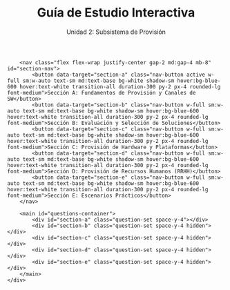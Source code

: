 <div id="interactive-exam-wrapper">
    <div class="container mx-auto">
        <header class="text-center mb-8">
            <h1 class="text-4xl md:text-5xl font-bold text-blue-800">Guía de Estudio Interactiva</h1>
            <p class="text-xl text-slate-600 mt-2">Unidad 2: Subsistema de Provisión</p>
        </header>

        <nav class="flex flex-wrap justify-center gap-2 md:gap-4 mb-8" id="section-nav">
            <button data-target="section-a" class="nav-button active w-full sm:w-auto text-sm md:text-base bg-white shadow-sm hover:bg-blue-600 hover:text-white transition-all duration-300 py-2 px-4 rounded-lg font-medium">Sección A: Fundamentos de Provisión y Canales de SW</button>
            <button data-target="section-b" class="nav-button w-full sm:w-auto text-sm md:text-base bg-white shadow-sm hover:bg-blue-600 hover:text-white transition-all duration-300 py-2 px-4 rounded-lg font-medium">Sección B: Evaluación y Selección de Soluciones</button>
            <button data-target="section-c" class="nav-button w-full sm:w-auto text-sm md:text-base bg-white shadow-sm hover:bg-blue-600 hover:text-white transition-all duration-300 py-2 px-4 rounded-lg font-medium">Sección C: Provisión de Hardware y Plataformas</button>
            <button data-target="section-d" class="nav-button w-full sm:w-auto text-sm md:text-base bg-white shadow-sm hover:bg-blue-600 hover:text-white transition-all duration-300 py-2 px-4 rounded-lg font-medium">Sección D: Provisión de Recursos Humanos (RRHH)</button>
            <button data-target="section-e" class="nav-button w-full sm:w-auto text-sm md:text-base bg-white shadow-sm hover:bg-blue-600 hover:text-white transition-all duration-300 py-2 px-4 rounded-lg font-medium">Sección E: Escenarios Prácticos</button>
        </nav>

        <main id="questions-container">
            <div id="section-a" class="question-set space-y-4"></div>
            <div id="section-b" class="question-set space-y-4 hidden"></div>
            <div id="section-c" class="question-set space-y-4 hidden"></div>
            <div id="section-d" class="question-set space-y-4 hidden"></div>
            <div id="section-e" class="question-set space-y-4 hidden"></div>
        </main>
    </div>
</div>

<style>
    .question-answer {
        display: none;
        opacity: 0;
        transition: opacity 0.5s ease-in-out;
    }
    .question-answer.visible {
        display: block;
        opacity: 1;
    }
</style>

<script>
    document.addEventListener('DOMContentLoaded', () => {
        const navContainer = document.getElementById('section-nav');
        const questionsContainer = document.getElementById('questions-container');
        const questionSets = document.querySelectorAll('.question-set');
        const navButtons = document.querySelectorAll('.nav-button');

        const fullContent = {
            'section-a': [
                { q: '1. Compare y contraste los enfoques de conversión "Paralelo" y "En Fases". ¿En qué tipo de proyecto o sistema recomendaría cada uno y por qué, considerando el impacto en el riesgo, costo y la gestión del cambio organizacional?', a: 'El enfoque <strong>Paralelo</strong> implica ejecutar el sistema nuevo y el antiguo simultáneamente por un período, comparando resultados. Es ideal para sistemas críticos (ej. contabilidad, finanzas) donde la continuidad y la precisión son vitales. Reduce el riesgo de fallas catastróficas, pero es el más costoso en recursos (doble carga de trabajo, hardware). El enfoque <strong>En Fases</strong> introduce el nuevo sistema por módulos o áreas funcionales. Es adecuado para sistemas grandes y complejos que pueden ser segmentados (ej. un ERP). Permite una gestión del cambio más gradual y un aprendizaje progresivo, distribuyendo el riesgo y el costo a lo largo del tiempo, aunque extiende la duración total del proyecto de implementación.' },
                { q: '2. Una organización define una característica como "Altamente Deseable" pero no "Obligatoria". ¿Cómo impacta esta decisión en el proceso de selección de un paquete de software y qué flexibilidad le otorga al proveedor y a la empresa?', a: 'Esta decisión introduce flexibilidad en el proceso. No descarta a un proveedor si no cumple con ella, a diferencia de una "Obligatoria". Permite a la empresa evaluar un rango más amplio de soluciones y a los proveedores ofrecer alternativas que quizás no cumplan al 100% pero compensan en otras áreas (costo, tecnología). En la <strong>técnica de puntaje y calificación</strong>, a esta característica se le asignaría un peso (valor de importancia) menor que a las obligatorias pero significativo. Durante la evaluación, se calificaría qué tan bien cada oferta cumple con esta característica, y el puntaje resultante (peso x calificación) contribuiría al puntaje total de la propuesta, permitiendo una comparación objetiva entre ofertas que cumplen lo esencial pero varían en lo deseable.' },
                { q: '3. El desarrollo interno se considera una opción para aplicaciones de alto impacto estratégico. Sin embargo, ¿cuáles son los tres riesgos más significativos inherentes a esta ruta de provisión y qué medidas de control son cruciales para mitigarlos?', a: '<ul class="list-disc list-inside space-y-2"><li><strong>1. Desviación de Costos y Plazos:</strong> Es el riesgo más común. Se mitiga con un <strong>control de proyecto efectivo</strong>, usando metodologías ágiles (Scrum, Kanban) para entregas incrementales, monitoreo continuo del valor ganado (EVM) y una gestión de alcance rigurosa.</li><li><strong>2. Incertidumbre Técnica:</strong> La complejidad inherente y la rápida evolución tecnológica pueden hacer que la solución sea obsoleta antes de terminarla. Se mitiga considerando el desarrollo como un <strong>proceso de producción de software</strong>, utilizando arquitecturas modulares, microservicios, y herramientas de integración y despliegue continuo (CI/CD) para adaptarse al cambio.</li><li><strong>3. Dificultad para Retener Talento:</strong> La alta demanda de personal calificado puede llevar a la pérdida de miembros clave del equipo. Se mitiga creando una cultura de desarrollo sólida, ofreciendo planes de carrera, capacitación continua y un ambiente de trabajo que fomente la innovación y el compromiso.</li></ul>' },
                { q: '4. Al adquirir un paquete estándar, surge una disparidad con los procesos de negocio. Analice críticamente las cuatro estrategias para manejar esta disparidad. ¿Cuál considera la más arriesgada y cuál la más alineada con una estrategia de "mejores prácticas"?', a: 'Las cuatro estrategias son: <strong>1. Adecuar el paquete:</strong> La más arriesgada. Implica modificar el código fuente del paquete, lo que generalmente invalida la garantía, el soporte y complica futuras actualizaciones. Es costosa y técnicamente compleja. <strong>2. Modificar el proceso empresarial:</strong> La más alineada con "mejores prácticas". Implica adaptar los flujos de trabajo de la empresa a la lógica del paquete, que a menudo encapsula las mejores prácticas de la industria. Requiere una fuerte gestión del cambio pero puede llevar a mejoras significativas en la eficiencia. <strong>3. Tolerar el desajuste:</strong> Viable solo si la funcionalidad faltante no es crítica. Es una solución temporal que puede generar ineficiencias a largo plazo. <strong>4. Complementar el paquete:</strong> Una opción pragmática. Se desarrolla una funcionalidad adicional (ej. un microservicio) que se integra con el paquete a través de APIs, sin alterar su núcleo. Es un buen equilibrio si la modificación del proceso no es factible.' },
                { q: '5. Explique la tensión inherente entre los objetivos de un contrato de outsourcing y la capacidad de innovación de una organización. ¿Bajo qué condiciones un outsourcing de "management completo de servicios" podría sofocar la agilidad tecnológica de la empresa?', a: 'La tensión reside en que el outsourcing busca <strong>eficiencia, estandarización y reducción de costos</strong> a través de un servicio definido en un contrato (SLA), mientras que la innovación requiere <strong>flexibilidad, experimentación y asunción de riesgos</strong>, aspectos difíciles de predefinir contractualmente. Un outsourcing de "management completo" puede sofocar la agilidad cuando: <ul class="list-disc list-inside space-y-2"><li><strong>El contrato es demasiado rígido:</strong> Si el SLA penaliza cualquier desviación de los procesos acordados, desincentiva la prueba de nuevas tecnologías o enfoques.</li><li><strong>El proveedor carece de cultura innovadora:</strong> Si el socio de outsourcing se enfoca únicamente en cumplir el contrato al menor costo, no propondrá mejoras proactivamente.</li><li><strong>La empresa pierde capacidades internas:</strong> Al tercerizar todo, la empresa puede perder el conocimiento técnico y de negocio ("aptitudes esenciales") necesario para identificar y evaluar oportunidades de innovación tecnológica.</li></ul>' }
            ],
            'section-b': [
                { q: '6. En el "Análisis de probabilidad de éxito y riesgo" para seleccionar un canal de provisión, describa un escenario donde un riesgo de "baja probabilidad" pero "alto impacto" debería descartar una alternativa.', a: 'Un escenario clásico es la <strong>quiebra del proveedor de un software crítico</strong>. Al evaluar un paquete de una startup innovadora (Alternativa A) vs. un paquete de un proveedor establecido (Alternativa B), la probabilidad de que la startup quiebre puede ser baja, pero si el software gestiona el núcleo del negocio (ej. sistema de producción), el <strong>impacto sería catastrófico</strong>: pérdida de soporte, datos inaccesibles, paralización de operaciones. Aunque la Alternativa A tenga un puntaje superior en funcionalidad y costo, el riesgo de "alto impacto" de discontinuidad del negocio debería llevar a la organización a descartarla en favor de la alternativa B, que aunque menos innovadora, ofrece mayor estabilidad y menor riesgo existencial.' },
                { q: '7. ¿Cuál es la diferencia fundamental entre los costos primarios, secundarios y terciarios de la rotación de personal? Proporcione un ejemplo concreto de un costo terciario en un departamento de TI.', a: 'La diferencia es su grado de tangibilidad e inmediatez. Los <strong>costos primarios</strong> son directos y cuantificables (ej. costo del proceso de selección y reclutamiento). Los <strong>costos secundarios</strong> son intangibles y cualitativos, relacionados con el impacto inmediato (ej. pérdida de productividad mientras el nuevo empleado aprende). Los <strong>costos terciarios</strong> son los efectos colaterales a mediano y largo plazo, solo estimables. <strong>Ejemplo de costo terciario en TI:</strong> La rotación constante en un equipo de desarrollo de un producto clave lleva a una <strong>pérdida de la "memoria técnica" del proyecto</strong>. Las decisiones de arquitectura importantes no están documentadas y solo existían en la cabeza de los que se fueron. Esto provoca que el nuevo personal tome decisiones que introducen deuda técnica o vulnerabilidades de seguridad, lo que a largo plazo se traduce en un <strong>aumento exponencial de los costos de mantenimiento y una menor velocidad para lanzar nuevas funcionalidades</strong>, afectando la competitividad del negocio.' },
                { q: '8. Al evaluar paquetes de SW, los criterios de "Flexibilidad" y "Performance" suelen estar en conflicto. Explique esta relación y cómo se utilizaría el Método de Evaluación Manual (MEM) para encontrar un equilibrio.', a: 'La relación es conflictiva porque, a menudo, una mayor <strong>Flexibilidad</strong> (capacidad de personalización, configuración de flujos de trabajo, agregado de campos) implica una arquitectura más compleja con más capas de abstracción y consultas a la base de datos, lo que puede degradar la <strong>Performance</strong> (velocidad de respuesta, capacidad de transacciones por segundo). Para equilibrarlos con el <strong>MEM</strong>: <ul class="list-disc list-inside space-y-2"><li><strong>Ponderación:</strong> En la "Tabla de Ponderación", se asignarían pesos a ambos criterios según la necesidad del negocio. Un sistema de back-office podría priorizar la flexibilidad, mientras que un sistema transaccional de cara al cliente priorizaría la performance.</li><li><strong>Evaluación Objetiva:</strong> En el "Cuestionario", se definirían parámetros medibles para cada uno. Para Performance: "Tiempo de respuesta en carga máxima (ms)". Para Flexibilidad: "¿Permite crear campos personalizados sin código? (Sí/No)".</li><li><strong>Análisis de Resultados:</strong> La "Planilla de Evaluación" calcularía la calificación ponderada. Un paquete podría tener una calificación alta en flexibilidad pero baja en performance. El resultado final del MEM no solo daría un puntaje total, sino que permitiría visualizar este trade-off, ayudando al equipo a tomar una decisión informada sobre qué están dispuestos a sacrificar.</li></ul>' },
                { q: '9. Dentro de un RDP, ¿por qué la sección "Descripción de la Aplicación" es tan crítica? Describa tres elementos detallados que debe incluir para evitar propuestas ambiguas.', a: 'Es crítica porque es la sección que traduce las necesidades del negocio en requerimientos funcionales para el proveedor. Si es ambigua, las propuestas serán incomparables y probablemente no satisfagan la necesidad real. Tres elementos detallados cruciales son: <ul class="list-disc list-inside space-y-2"><li><strong>1. Diagramas de Flujo de Procesos de Negocio (As-Is y To-Be):</strong> No basta con describir textualmente. Un diagrama de flujo (ej. BPMN) del proceso actual ("As-Is") y del proceso futuro deseado ("To-Be") clarifica inequívocamente la secuencia de actividades, los roles involucrados y los puntos de decisión.</li><li><strong>2. Casos de Uso Detallados:</strong> Para cada función principal, se deben describir casos de uso que especifiquen: Actor, Precondiciones, Flujo Principal (pasos exitosos), Flujos Alternativos (excepciones) y Postcondiciones. Esto elimina la ambigüedad sobre cómo debe comportarse el sistema.</li><li><strong>3. Requerimientos No Funcionales Cuantificados:</strong> Describir requerimientos como "el sistema debe ser rápido" es inútil. Deben ser cuantificados. Ejemplo: "El tiempo de respuesta para la búsqueda de clientes no debe exceder los 500 ms con 100 usuarios concurrentes". Otros ejemplos: disponibilidad (99.95%), volumen de datos a manejar, estándares de seguridad a cumplir (ej. ISO 27001).</li></ul>' },
                { q: '10. Compare el "Leasing simple" con el "Leasing con derecho a compra". ¿Qué opción sería más estratégica para una startup tecnológica que necesita equipamiento de última generación pero quiere mantener la opción de modificar el hardware?', a: 'La opción más estratégica para la startup sería el <strong>Leasing con derecho a compra (o leasing financiado)</strong>. Aunque la cuota es ligeramente más cara, ofrece dos ventajas cruciales para su situación: <ul class="list-disc list-inside space-y-2"><li><strong>Derecho de Propiedad y Modificación:</strong> El leasing simple, al ser un alquiler a largo plazo, prohíbe modificaciones en el hardware. En cambio, el leasing con derecho a compra otorga la propiedad al final del contrato, y a menudo permite modificaciones durante el mismo (previa negociación), lo cual es vital para una startup que puede necesitar adaptar o potenciar sus servidores.</li><li><strong>Combate la Obsolescencia con Opción de Salida:</strong> Transfiere el riesgo de obsolescencia al arrendador. Al final del contrato, si el equipo ya no es de "última generación", la startup puede ejercer su derecho de compra por un valor residual bajo y revenderlo, o simplemente no ejercerlo y firmar un nuevo leasing por equipamiento más moderno. El leasing simple no ofrece esta flexibilidad de propiedad al final.</li></ul>' }
            ],
            'section-c': [
                { q: '11. El "Downsizing" fue una tendencia fuerte, pero presenta "costos ocultos". Detalle tres costos ocultos significativos y explique por qué el "Rightsizing" es un concepto más evolucionado.', a: 'Tres costos ocultos del downsizing (migrar de mainframe a sistemas más pequeños/distribuidos) son: <ul class="list-disc list-inside space-y-2"><li><strong>1. Costos de Soporte y Administración de Red:</strong> Un mainframe es gestionado por un equipo centralizado. Una red de PCs/servidores distribuida requiere soporte técnico en múltiples ubicaciones, gestión de red compleja, y herramientas de monitoreo, lo que dispara los costos de personal y licencias de software de gestión.</li><li><strong>2. Costos de Integración:</strong> Lograr que aplicaciones heterogéneas en una red distribuida compartan datos de forma consistente y segura es mucho más complejo que en un entorno mainframe integrado. Los costos de middleware, desarrollo de APIs y gestión de la integridad de datos son significativos.</li><li><strong>3. Costos de Seguridad:</strong> La superficie de ataque en un entorno distribuido es inmensamente mayor. Proteger cientos de endpoints, servidores y conexiones de red es mucho más costoso y complejo que asegurar un único mainframe en un centro de datos físico.</li></ul><strong>Rightsizing</strong> es más evolucionado porque no presupone que "más pequeño es mejor". Es el proceso de elegir la plataforma <strong>más adecuada</strong> (mainframe, nube, local, híbrida) para cada carga de trabajo, basándose en un análisis estratégico de costos, rendimiento, seguridad y objetivos de negocio, en lugar de seguir una tendencia.' },
                { q: '12. Al calcular el espacio en disco, el texto diferencia entre "Crecimiento Acumulativo" y "Resguardo de información del año anterior". Modele ambos escenarios para una tabla de "facturas" que actualmente tiene 1M de registros y crece un 20% anual, proyectado a 3 años.', a: `
                    <div class="space-y-3">
                        <p><strong>Crecimiento Acumulativo:</strong> Se aplica el crecimiento sobre el total del año anterior. La fórmula es <strong>Total = Actual * (1 + Crecimiento)^N</strong>.</p>
                        <ul class="list-disc list-inside">
                            <li>Año 0: 1,000,000 registros</li>
                            <li>Año 1: 1,000,000 * 1.20 = 1,200,000</li>
                            <li>Año 2: 1,200,000 * 1.20 = 1,440,000</li>
                            <li>Año 3: 1,440,000 * 1.20 = <strong>1,728,000 registros</strong></li>
                        </ul>
                        <p><strong>Resguardo de información (Histórico):</strong> Se suman los registros generados cada año sin eliminar los anteriores. La fórmula es una sumatoria. <strong>Total = Σ [Actual * (1 + Crecimiento)^i]</strong> para i=0 hasta N-1.</p>
                        <ul class="list-disc list-inside">
                            <li>Registros generados en Año 1: 1,000,000 * 0.20 = 200,000</li>
                            <li>Registros generados en Año 2: 1,200,000 * 0.20 = 240,000</li>
                            <li>Registros generados en Año 3: 1,440,000 * 0.20 = 288,000</li>
                            <li>Total a 3 años: 1,000,000 (inicial) + 200,000 + 240,000 + 288,000 = <strong>1,728,000 registros</strong></li>
                        </ul>
                        <p class="font-bold text-blue-700">Nota: Para este caso específico, el total de registros al final de los 3 años es el mismo, pero el modelo de "Resguardo" implica que el volumen total almacenado es la suma de los registros de todos los años, mientras que "Acumulativo" solo representa el estado final. Si el cálculo fuera sobre el espacio total requerido sumando cada año, el de resguardo sería mayor.</p>
                    </div>` },
                { q: '13. Una empresa necesita calcular la cantidad de terminales para su centro de atención al cliente. Tienen un volumen de 50,000 transacciones/día, cada una requiriendo 300 caracteres de tipeo. Considerando los estándares del texto, ¿cuántas terminales se necesitarían? Muestre su cálculo.', a: `
                    <div class="space-y-3">
                        <p>1. <strong>Calcular caracteres totales por día:</strong></p>
                        <p class="ml-4">50,000 transacciones/día * 300 caracteres/transacción = <strong>15,000,000 caracteres/día</strong></p>
                        <p>2. <strong>Calcular capacidad de tipeo por terminal por día:</strong></p>
                        <ul class="list-disc list-inside ml-4">
                            <li>Jornada: 6 hs = 21,600 seg</li>
                            <li>Tiempo neto de tipeo (75%): 21,600 * 0.75 = 16,200 seg (El texto usa un ejemplo de 4hs netas, usaremos el 75% que es más genérico)</li>
                            <li>Velocidad estándar: 3 caracteres/seg</li>
                            <li>Capacidad por terminal: 16,200 seg/día * 3 car/seg = <strong>48,600 caracteres/día por terminal</strong></li>
                        </ul>
                        <p>3. <strong>Calcular número de terminales requeridas:</strong></p>
                        <p class="ml-4">Terminales = Caracteres totales / Capacidad por terminal</p>
                        <p class="ml-4">15,000,000 / 48,600 = 308.64</p>
                        <p class="font-bold text-blue-700">Se necesitarían como mínimo <strong>309 terminales</strong> para manejar el volumen de trabajo proyectado.</p>
                    </div>`},
                { q: '14. ¿Por qué la "confiabilidad y disponibilidad de los datos" es una cuestión central en el debate entre Upsizing (centralización) y Downsizing (distribución)? Argumente cuál de las dos tendencias favorece más la integridad de los datos.', a: 'Es una cuestión central porque la arquitectura de la plataforma define cómo se almacenan, gestionan y acceden los datos, impactando directamente en su consistencia y disponibilidad. <br/><br/> El <strong>Upsizing (centralización)</strong>, como en un mainframe, inherentemente favorece más la <strong>integridad de los datos</strong>. Al tener una única fuente de verdad (Single Source of Truth) y un control de concurrencia y transacciones centralizado, es mucho más sencillo garantizar que los datos sean consistentes, precisos y que no existan conflictos de versiones. La gestión de backups y recuperación también es más simple.<br/><br/> El <strong>Downsizing (distribución)</strong> introduce el riesgo de "islas de datos" o múltiples versiones de la verdad. Mantener la integridad transaccional a través de múltiples bases de datos distribuidas (ej. con transacciones de dos fases) es un desafío técnico enorme y propenso a errores, lo que puede comprometer la confiabilidad de la información.'},
                { q: '15. Describa cómo la elección de una topología de red (ej. Estrella vs. Bus) impacta en el diseño del "Layout del HW" y en la planificación de la adquisición de componentes de red.', a: '<ul class="list-disc list-inside space-y-2"><li><strong>Topología en Estrella:</strong> En el layout, todos los nodos (PCs, impresoras) se conectan a un punto central (switch o hub). Esto requiere un espacio físico para el dispositivo central y un cableado individual desde cada nodo hasta ese punto. En la adquisición, el componente clave es el <strong>switch central</strong>, cuya cantidad de puertos y capacidad de conmutación debe planificarse cuidadosamente según el número de nodos. El costo del cableado es mayor, pero ofrece mayor resiliencia (la falla de un nodo no afecta al resto).</li><li><strong>Topología en Bus:</strong> En el layout, todos los nodos se conectan a un único cable principal (backbone). El diseño del cableado es más simple y lineal, ideal para espacios alargados. La adquisición de hardware es más económica: se necesita un cable principal, conectores T y terminadores. No requiere un dispositivo central costoso. Sin embargo, es menos resiliente: una ruptura en el cable principal puede dejar inoperativa a toda la red, y la detección de fallas es más compleja.</li></ul>'}
            ],
            'section-d': [
                { q: '16. Explique la relación inversa entre el "Mercado Laboral" y el "Mercado de Recursos Humanos". ¿Qué consecuencias tiene para una empresa de software una situación de "Oferta de empleo > Demanda de empleo"?', a: 'La relación es inversa: El <strong>Mercado Laboral</strong> representa la oferta de puestos de trabajo por parte de las empresas. El <strong>Mercado de RRHH</strong> representa la oferta de talentos (personas) disponibles para trabajar. Cuando la oferta en uno es alta, la demanda en el otro es alta, y viceversa. <br/><br/> Una situación de "Oferta de empleo > Demanda de empleo" (muchos puestos, pocos candidatos) significa que el <strong>Mercado Laboral está en oferta</strong> y el <strong>Mercado de RRHH está en demanda</strong>. Para una empresa de software, las consecuencias son severas: <ul class="list-disc list-inside space-y-2"><li><strong>Fuerte competencia por talento:</strong> La empresa debe competir agresivamente con otras por los pocos desarrolladores disponibles.</li><li><strong>Inflación salarial:</strong> Para atraer y retener talento, debe ofrecer salarios más altos, lo que puede distorsionar su política salarial interna.</li><li><strong>Aumento de la rotación:</strong> Los empleados actuales reciben constantemente ofertas mejores y están más predispuestos a irse.</li><li><strong>Inversiones elevadas:</strong> Se debe invertir más en reclutamiento (head-hunters, bonos), beneficios atractivos (flexibilidad, capacitación) y en la retención del personal existente.</li></ul>'},
                { q: '17. Compare el reclutamiento interno y externo. Si una empresa necesita cubrir un puesto de "Arquitecto de Soluciones Cloud Senior", ¿qué enfoque mixto recomendaría y por qué?', a: 'Recomendaría un enfoque mixto de <strong>reclutamiento interno y externo simultáneo</strong>. <br/><br/><strong>Justificación:</strong> Un puesto de "Arquitecto Senior" es estratégico y requiere un alto nivel de especialización técnica y visión de negocio. <ul class="list-disc list-inside space-y-2"><li>Iniciar un proceso <strong>interno</strong> es crucial para la motivación. Da la oportunidad a ingenieros senior existentes de crecer (aprovecha la inversión en ellos, es más rápido y seguro si hay un candidato idóneo). Ignorar al talento interno para un rol tan visible puede ser desmoralizante.</li><li>Al mismo tiempo, iniciar un proceso <strong>externo</strong> es indispensable para traer "sangre nueva" y asegurar que se contrata al mejor talento posible, no solo al mejor talento disponible internamente. El mercado externo puede ofrecer experiencia en tecnologías o industrias que la empresa no posee, lo cual es vital para un rol de arquitecto.</li></ul> Realizar ambos procesos en paralelo permite a la empresa comparar a los mejores candidatos internos con los mejores externos, garantizando una decisión basada en la máxima competencia y no en la simple conveniencia. Esto asegura que el rol lo ocupe la persona más calificada, sea de adentro o de afuera.' },
                { q: '18. En el proceso de selección, ¿cuál es el propósito de utilizar la "técnica de los incidentes críticos"? ¿Qué tipo de información provee que un simple análisis de tareas no puede capturar?', a: 'El propósito de la técnica de los incidentes críticos es ir más allá de la descripción de tareas y responsabilidades de un cargo. Busca capturar los <strong>comportamientos específicos que diferencian un desempeño excepcional de uno deficiente</strong>. <br/><br/> A diferencia de un análisis de tareas que lista "qué" se hace (ej. "programar nuevas funcionalidades"), la técnica de incidentes críticos provee información sobre el "cómo" se hace exitosamente. Captura ejemplos concretos de: <ul class="list-disc list-inside space-y-2"><li><strong>Comportamientos efectivos:</strong> "Cuando el sistema de pagos falló, el desarrollador X proactivamente trabajó horas extra, identificó la causa raíz en un servicio de terceros y comunicó claramente el plan de acción a la gerencia".</li><li><strong>Comportamientos inefectivos:</strong> "Ante un bug crítico, el desarrollador Y culpó a otro equipo sin investigar a fondo, retrasando la solución por 48 horas".</li></ul> Esta información es oro para la selección, ya que permite formular preguntas en la entrevista basadas en comportamientos ("Cuénteme sobre una vez que tuvo que resolver una crisis técnica...") y evaluar competencias clave como la resolución de problemas, la iniciativa y la comunicación, que son difíciles de medir con un simple listado de tareas.' },
                { q: '19. La entrevista de selección es un proceso de comunicación propenso a "barreras". Describa tres barreras personales que un entrevistador debe superar y qué técnicas de entrenamiento son efectivas.', a: 'Tres barreras comunes son: <ul class="list-disc list-inside space-y-2"><li><strong>1. Efecto Halo:</strong> Permitir que una característica positiva del candidato (ej. se graduó de una universidad prestigiosa) influya positivamente en la evaluación de todas sus demás características, incluso las no relacionadas.</li><li><strong>2. Error de Contraste:</strong> Evaluar a un candidato comparándolo con el candidato inmediatamente anterior, en lugar de hacerlo contra el estándar del cargo. Un candidato promedio puede parecer excelente si el anterior fue muy malo.</li><li><strong>3. Sesgo de Afinidad ("similar a mí"):</strong> Sentir una afinidad personal con un candidato (ej. comparten hobbies, origen) y evaluarlo de manera más favorable e inconsciente.</li></ul> <strong>Técnicas de entrenamiento efectivas:</strong> <ul class="list-disc list-inside space-y-2"><li><strong>Entrevistas Estructuradas:</strong> Entrenar a los entrevistadores para usar un conjunto predefinido de preguntas basadas en competencias y aplicarlas a todos los candidatos. Esto reduce la improvisación y los sesgos.</li><li><strong>Role-Playing y Feedback:</strong> Grabar entrevistas de práctica (role-playing) y que otros entrevistadores experimentados brinden feedback específico sobre las preguntas formuladas, el lenguaje corporal y los posibles sesgos mostrados.</li><li><strong>Capacitación en Sesgos Inconscientes (Unconscious Bias Training):</strong> Programas diseñados para hacer conscientes a los entrevistadores de estos sesgos comunes, enseñándoles a reconocerlos y a aplicar técnicas para mitigarlos durante el proceso de evaluación.</li></ul>'},
                { q: '20. ¿Por qué se afirma que la selección de personal busca solucionar dos problemas: "adecuación del hombre al cargo" y "eficiencia del hombre en el cargo"? ¿Puede un candidato ser adecuado pero no eficiente? Justifique con un ejemplo.', a: 'Se afirma esto porque son dos dimensiones distintas del éxito. La <strong>adecuación del hombre al cargo</strong> se refiere a si el candidato posee las competencias, conocimientos y habilidades (el "puede hacer") y los rasgos de personalidad y valores (el "cómo encaja") requeridos por el puesto. Es una evaluación de compatibilidad en el momento de la selección. La <strong>eficiencia del hombre en el cargo</strong> se refiere a si el candidato, una vez contratado, realmente traduce ese potencial en resultados y un desempeño efectivo y productivo. <br/><br/> <strong>Sí, un candidato puede ser adecuado pero no eficiente.</strong> <br/><br/> <strong>Ejemplo:</strong> Se contrata a un desarrollador de software que en la selección demostró un conocimiento técnico excepcional de un lenguaje de programación (alta adecuación). Sin embargo, una vez en el puesto, resulta ser una persona con baja motivación, que no colabora con el equipo, entrega el trabajo tarde y no se adapta a la metodología ágil de la empresa. Aunque tenía el potencial técnico, su falta de habilidades blandas, motivación o adaptación a la cultura lo convierte en un empleado <strong>no eficiente</strong>, que no genera el valor esperado.' }
            ],
            'section-e': [
                {
                    isScenario: true,
                    title: 'Escenario 1: Decisión Crítica de CRM',
                    scenario: 'Una pyme industrial quiere implementar su primer CRM. La gerencia de ventas quiere un desarrollo a medida para replicar sus procesos manuales exactos. El gerente de TI, con un equipo pequeño, propone un paquete SaaS líder del mercado.',
                    answer: `<div class="space-y-4">
                        <div>
                            <h4 class="font-semibold text-sky-900">a) Análisis y Recomendación del Canal de Provisión</h4>
                            <p>El canal recomendado es la <strong>adquisición de un paquete estándar (SaaS)</strong>. Un CRM no es una aplicación de "ventaja competitiva" para una pyme industrial (su negocio es fabricar, no desarrollar software), sino una aplicación "clave para las operaciones". El desarrollo a medida sería un error estratégico: consumiría los escasos recursos de TI, tendría un alto riesgo de sobrecostos y retrasos, y crearía una solución rígida que no evolucionaría. El paquete SaaS ofrece rápida disponibilidad, menores costos iniciales y se beneficia de las mejores prácticas y actualizaciones continuas del proveedor.</p>
                        </div>
                        <div>
                            <h4 class="font-semibold text-sky-900">b) Estrategia para Manejar la Disparidad</h4>
                            <p>La mejor estrategia es <strong>Modificar el proceso empresarial</strong>. El deseo de replicar procesos manuales exactos es una falacia común. Es una oportunidad para que la pyme adopte los flujos de trabajo optimizados que el CRM líder del mercado ya ofrece. El gerente de TI debe liderar un proceso de gestión del cambio, mostrando al equipo de ventas cómo los nuevos procesos mejorarán su eficiencia, visibilidad y resultados.</p>
                        </div>
                        <div>
                            <h4 class="font-semibold text-sky-900">c) Criterios Prioritarios del MEM</h4>
                            <p>Para esta pyme, los criterios más importantes en el MEM serían: <strong>1. Facilidad de Uso:</strong> Para asegurar una rápida adopción por parte del equipo de ventas, que no es técnico. <strong>2. Costo Total de Propiedad (TCO):</strong> No solo el precio de la licencia, sino los costos de implementación, capacitación y soporte. <strong>3. Funcionalidad Clave:</strong> Que cubra los procesos esenciales de venta (gestión de contactos, oportunidades, pipeline) sin sobrecargar con funciones innecesarias. <strong>4. Soporte del Proveedor:</strong> Un buen soporte local o en español sería crucial. La flexibilidad y la performance, aunque importantes, estarían en un segundo plano.</p>
                        </div>
                    </div>`
                },
                {
                    isScenario: true,
                    title: 'Escenario 2: La Migración Universitaria',
                    scenario: 'Una universidad pública utiliza un sistema de gestión de alumnos desarrollado internamente hace 15 años sobre un mainframe. Planean una migración. Opción A: "Downsizing" a una red de servidores locales. Opción B: "Outsourcing" completo a una plataforma SaaS educativa en la nube.',
                    answer: `<div class="space-y-4">
                        <div><h4 class="font-semibold text-sky-900">a) Análisis de Rightsizing</h4><p>La plataforma más adecuada es la <strong>Opción B (SaaS en la nube)</strong>. La gestión de alumnos, aunque crítica, no es el "negocio" de una universidad. Un proveedor de SaaS especializado ofrece una solución moderna, móvil, escalable y con actualizaciones constantes, liberando a la universidad de la carga técnica para que pueda concentrarse en la educación. La opción A (servidores locales) mantendría la responsabilidad del desarrollo y mantenimiento, sufriendo de los costos ocultos del downsizing (soporte, seguridad, integración).</p></div>
                        <div><h4 class="font-semibold text-sky-900">b) Comparación de Riesgos y Costos Ocultos</h4><p><strong>Opción A (Downsizing):</strong> El mayor riesgo es la <strong>falta de aptitudes</strong> del personal interno para gestionar una arquitectura distribuida moderna y segura. Los costos ocultos serían altos en <strong>seguridad de red, integración de sistemas y soporte técnico</strong>. <strong>Opción B (Outsourcing):</strong> El mayor riesgo es la <strong>dependencia del proveedor (vendor lock-in)</strong> y la dificultad para migrar a otra plataforma en el futuro. Los costos ocultos pueden surgir en la <strong>integración con otros sistemas universitarios</strong> y en cargos adicionales por funcionalidades no incluidas en el plan básico.</p></div>
                        <div><h4 class="font-semibold text-sky-900">c) Puntos Críticos del Contrato de Outsourcing</h4><p>Sería un outsourcing de tipo <strong>Agencia de Servicios</strong> o incluso <strong>Management Completo</strong>. Los 3 puntos más críticos a negociar son: <strong>1. Propiedad y Portabilidad de los Datos:</strong> El contrato debe establecer inequívocamente que la universidad es la única propietaria de los datos. Debe definir un procedimiento claro y sin costos punitivos para exportar la totalidad de los datos en un formato estándar y legible en caso de terminar el contrato. <strong>2. Acuerdos de Nivel de Servicio (SLA) claros:</strong> Definir métricas cuantificables para disponibilidad (ej. 99.9%), tiempo de respuesta del soporte, y penalizaciones claras por incumplimiento. <strong>3. Cláusulas de Seguridad y Cumplimiento:</strong> Exigir que el proveedor cumpla con normativas de protección de datos (ej. GDPR, leyes locales) y presente certificaciones de seguridad (ej. ISO 27001), con derecho a auditoría por parte de la universidad.</p></div>
                    </div>`
                },
                 {
                    isScenario: true,
                    title: 'Escenario 3: Fuga de Talentos en el Equipo de Desarrollo',
                    scenario: 'Una empresa de fintech experimenta una alta rotación (25% anual) en su equipo de desarrolladores. Los salarios están por encima del mercado, pero los proyectos son muy demandantes y la gerencia promueve casi exclusivamente a personal de otras áreas a los roles de liderazgo técnico.',
                    answer: `<div class="space-y-4">
                        <div><h4 class="font-semibold text-sky-900">a) Diagnóstico de Causas de Rotación (Chiavenato)</h4><p>Las causas son principalmente <strong>fenómenos internos</strong>. Aunque el salario (factor extrínseco) es bueno, fallan factores intrínsecos y organizacionales: <strong>1. Tipo de supervisión y gestión:</strong> La alta demanda puede indicar un ambiente de "burnout". <strong>2. Políticas de la organización:</strong> La falta de oportunidades de progreso es la causa más evidente. Promover a gente externa a los roles de liderazgo técnico envía un mensaje claro de que no hay futuro para los desarrolladores dentro de la empresa. <strong>3. Falta de motivación y escaso desarrollo de carrera:</strong> Los desarrolladores no ven un camino para crecer, lo que anula el efecto de un buen salario.</p></div>
                        <div><h4 class="font-semibold text-sky-900">b) ¿Problema de Reclutamiento o Selección?</h4><p>El problema no es de <strong>reclutamiento ni de selección</strong>. La empresa parece ser capaz de atraer y contratar talento calificado (ya que tienen un equipo que funciona, aunque rote). El problema es de <strong>retención y desarrollo</strong> (subsistemas de Mantenimiento y Desarrollo de Personas). La falta de un plan de carrera y las políticas de promoción inadecuadas son las que provocan la desvinculación de los empleados ya contratados y con buen desempeño.</p></div>
                        <div><h4 class="font-semibold text-sky-900">c) Propuesta de Mitigación</h4><p>Proponer una política de <strong>Reclutamiento Mixto (Interno-Externo Simultáneo)</strong> para los roles de liderazgo, pero con una clara priorización del talento interno si se igualan las condiciones. Esto debe ir acompañado de la creación de un <strong>Plan de Carrera Técnico (Technical Ladder)</strong>: un camino de crecimiento que permita a los desarrolladores ascender y obtener mayor reconocimiento y salario sin necesidad de convertirse en gerentes, pudiendo llegar a roles como "Desarrollador Principal", "Arquitecto de Software", etc. Esto les daría un horizonte de crecimiento y haría que la inversión en su desarrollo valga la pena tanto para ellos como para la empresa.</p></div>
                    </div>`
                }
            ],
        };
        
        function createQuestionCard(item) {
            if (item.isScenario) {
                return `
                    <div class="bg-sky-50 border-l-4 border-sky-500 rounded-r-lg shadow-lg p-6">
                        <h2 class="text-xl font-bold text-sky-800 mb-2">${item.title}</h2>
                        <p class="text-slate-700 mb-4">${item.scenario}</p>
                        <div class="flex justify-end items-start">
                            <button class="toggle-answer-btn text-sm bg-blue-600 text-white py-2 px-4 rounded-lg hover:bg-blue-700 transition-colors duration-300 flex-shrink-0">Mostrar Análisis</button>
                        </div>
                        <div class="question-answer mt-4 border-t border-sky-200 pt-4 text-slate-700">${item.answer}</div>
                    </div>`;
            } else {
                return `
                    <div class="bg-white rounded-xl shadow-lg p-6">
                        <div class="flex justify-between items-start gap-4">
                            <h3 class="text-lg font-semibold text-blue-900">${item.q}</h3>
                            <button class="toggle-answer-btn text-sm bg-blue-600 text-white py-2 px-4 rounded-lg hover:bg-blue-700 transition-colors duration-300 flex-shrink-0">Mostrar Respuesta</button>
                        </div>
                        <div class="question-answer mt-4 border-t pt-4 text-slate-700">${item.a}</div>
                    </div>`;
            }
        }
        
        function renderQuestions() {
            for (const sectionId in fullContent) {
                const sectionDiv = document.getElementById(sectionId);
                if (sectionDiv) {
                    const content = fullContent[sectionId].map(createQuestionCard).join('');
                    sectionDiv.innerHTML = content;
                }
            }
        }

        function handleNavClick(event) {
            const targetButton = event.target.closest('.nav-button');
            if (!targetButton) return;

            const targetId = targetButton.dataset.target;
            
            questionSets.forEach(set => {
                set.classList.add('hidden');
            });

            navButtons.forEach(btn => {
                btn.classList.remove('active');
            });

            const targetSet = document.getElementById(targetId);
            if (targetSet) {
                targetSet.classList.remove('hidden');
            }
            targetButton.classList.add('active');
        }

        function handleToggleAnswer(event) {
            const targetButton = event.target.closest('.toggle-answer-btn');
            if (!targetButton) return;

            const card = targetButton.closest('.bg-white, .bg-sky-50');
            const answerDiv = card.querySelector('.question-answer');

            answerDiv.classList.toggle('visible');
            
            const isScenario = card.matches('.bg-sky-50');

            if (answerDiv.classList.contains('visible')) {
                targetButton.textContent = isScenario ? 'Ocultar Análisis' : 'Ocultar Respuesta';
            } else {
                targetButton.textContent = isScenario ? 'Mostrar Análisis' : 'Mostrar Respuesta';
            }
        }

        renderQuestions();
        navContainer.addEventListener('click', handleNavClick);
        questionsContainer.addEventListener('click', handleToggleAnswer);
    });
</script> 